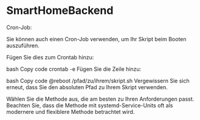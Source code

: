 # SmartHomeBackend

Cron-Job:

Sie können auch einen Cron-Job verwenden, um Ihr Skript beim Booten auszuführen.

Fügen Sie dies zum Crontab hinzu:

bash
Copy code
crontab -e
Fügen Sie die Zeile hinzu:

bash
Copy code
@reboot /pfad/zu/ihrem/skript.sh
Vergewissern Sie sich erneut, dass Sie den absoluten Pfad zu Ihrem Skript verwenden.

Wählen Sie die Methode aus, die am besten zu Ihren Anforderungen passt. Beachten Sie, dass die Methode mit systemd-Service-Units oft als modernere und flexiblere Methode betrachtet wird.
